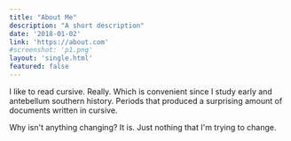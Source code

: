 ```yaml
---
title: "About Me"
description: "A short description"
date: '2018-01-02'
link: 'https://about.com'
#screenshot: 'p1.png'
layout: 'single.html'
featured: false
---
```

I like to read cursive. Really. Which is convenient since I study early and antebellum southern history. Periods that produced a surprising amount of documents written in cursive.

Why isn't anything changing? It is. Just nothing that I'm trying to change.